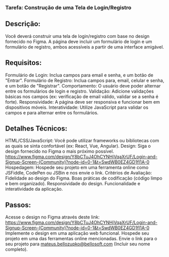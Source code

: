 ### Tarefa: Construção de uma Tela de Login/Registro

## Descrição:
Você deverá construir uma tela de login/registro com base no design fornecido no Figma. A página deve incluir um formulário de login e um formulário de registro, ambos acessíveis a partir de uma interface amigável.

## Requisitos:
Formulário de Login: Inclua campos para email e senha, e um botão de "Entrar".
Formulário de Registro: Inclua campos para, email, celular e senha, e um botão de "Registrar".
Comportamento: O usuário deve poder alternar entre os formulários de login e registro.
Validação: Adicione validações básicas nos campos (ex: verificação de email válido, validar se a senha é forte).
Responsividade: A página deve ser responsiva e funcionar bem em dispositivos móveis.
Interatividade: Utilize JavaScript para validar os campos e para alternar entre os formulários.

## Detalhes Técnicos:
HTML/CSS/JavaScript: Você pode utilizar frameworks ou bibliotecas com as quais se sinta confortável (ex: React, Vue, Angular).
Design: Siga o design fornecido no Figma o mais próximo possível. https://www.figma.com/design/Y8bCTuJ4OhCYNHjVqaXrUF/Login-and-Signup-Screen-(Community)?node-id=0-1&t=SwdWB0EZ4GD1fl1A-0
Hospedagem: Hospede seu projeto em uma ferramenta online como JSFiddle, CodePen ou JSBin e nos envie o link.
Critérios de Avaliação:
Fidelidade ao design do Figma.
Boas práticas de codificação (código limpo e bem organizado).
Responsividade do design.
Funcionalidade e interatividade da aplicação.

## Passos:
Acesse o design no Figma através deste link: https://www.figma.com/design/Y8bCTuJ4OhCYNHjVqaXrUF/Login-and-Signup-Screen-(Community)?node-id=0-1&t=SwdWB0EZ4GD1fl1A-0
Implemente o design em uma aplicação web funcional.
Hospede seu projeto em uma das ferramentas online mencionadas.
Envie o link para o seu projeto para mateus.bellozupko@bellosoft.com (Incluir seu nome completo).
